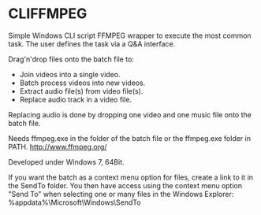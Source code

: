 # CLIFFMPEG

Simple Windows CLI script FFMPEG wrapper to execute the most common task. The user defines the task via a Q&amp;A interface.

Drag'n'drop files onto the batch file to:
- Join videos into a single video.
- Batch process videos into new videos.
- Extract audio file(s) from video file(s).
- Replace audio track in a video file.

Replacing audio is done by dropping one video and one music file onto the
batch file.

Needs ffmpeg.exe in the folder of the batch file or the ffmpeg.exe folder
in PATH.
http://www.ffmpeg.org/

Developed under Windows 7, 64Bit.
 
If you want the batch as a context menu option for files, create a link to
it in the SendTo folder. You then have access using the context menu option 
"Send To" when selecting one or many files in the Windows Explorer:
%appdata%\Microsoft\Windows\SendTo

